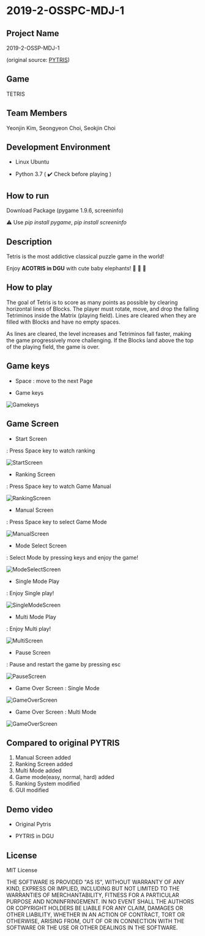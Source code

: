 # 2019-2-OSSPC-MDJ-1

## Project Name
2019-2-OSSP-MDJ-1

(original source: [PYTRIS](https://github.com/k0626089/PYTRIS))


## Game
TETRIS


## Team Members
Yeonjin Kim, Seongyeon Choi, Seokjin Choi


## Development Environment
- Linux Ubuntu

- Python 3.7   ( :heavy_check_mark: Check before playing )


## How to run
Download Package (pygame 1.9.6, screeninfo)

:warning: Use *pip install pygame*, *pip install screeninfo*


## Description
Tetris is the most addictive classical puzzle game in the world!

Enjoy **ACOTRIS in DGU** with cute baby elephants! :elephant: :elephant: :elephant:


## How to play
The goal of Tetris is to score as many points as possible by clearing horizontal lines of Blocks. The player must rotate, move, and drop the falling Tetriminos inside the Matrix (playing field). Lines are cleared when they are filled with Blocks and have no empty spaces.

As lines are cleared, the level increases and Tetriminos fall faster, making the game progressively more challenging. If the Blocks land above the top of the playing field, the game is over.


## Game keys

- Space : move to the next Page

- Game keys

![Gamekeys](./assets/READMEimages/keys.PNG)

## Game Screen
- Start Screen

: Press Space key to watch ranking

![StartScreen](./assets/READMEimages/startscreen.PNG)

- Ranking Screen

: Press Space key to watch Game Manual

![RankingScreen](./assets/READMEimages/rankingscreen.PNG)

- Manual Screen

: Press Space key to select Game Mode

![ManualScreen](./assets/READMEimages/manualscreen.PNG)

- Mode Select Screen

: Select Mode by pressing keys and enjoy the game!

![ModeSelectScreen](./assets/READMEimages/modescreen.PNG)


- Single Mode Play

: Enjoy Single play!

![SingleModeScreen](./assets/READMEimages/singlescreen.PNG)

- Multi Mode Play

: Enjoy Multi play!

![MultiScreen](./assets/READMEimages/multiscreen.PNG)

- Pause Screen

: Pause and restart the game by pressing esc

![PauseScreen](./assets/READMEimages/pausescreen.PNG)

- Game Over Screen : Single Mode

![GameOverScreen](./assets/READMEimages/gameoverscreen.PNG)

- Game Over Screen : Multi Mode

![GameOverScreen](./assets/READMEimages/gameovermulti.PNG)



## Compared to original PYTRIS
1. Manual Screen added
2. Ranking Screen added
3. Multi Mode added
4. Game mode(easy, normal, hard) added
5. Ranking System modified
6. GUI modified


## Demo video

- Original Pytris


- PYTRIS in DGU





## License
MIT License

THE SOFTWARE IS PROVIDED "AS IS", WITHOUT WARRANTY OF ANY KIND, EXPRESS OR IMPLIED, INCLUDING BUT NOT LIMITED TO THE WARRANTIES OF MERCHANTABILITY, FITNESS FOR A PARTICULAR PURPOSE AND NONINFRINGEMENT. IN NO EVENT SHALL THE AUTHORS OR COPYRIGHT HOLDERS BE LIABLE FOR ANY CLAIM, DAMAGES OR OTHER LIABILITY, WHETHER IN AN ACTION OF CONTRACT, TORT OR OTHERWISE, ARISING FROM, OUT OF OR IN CONNECTION WITH THE SOFTWARE OR THE USE OR OTHER DEALINGS IN THE SOFTWARE.
